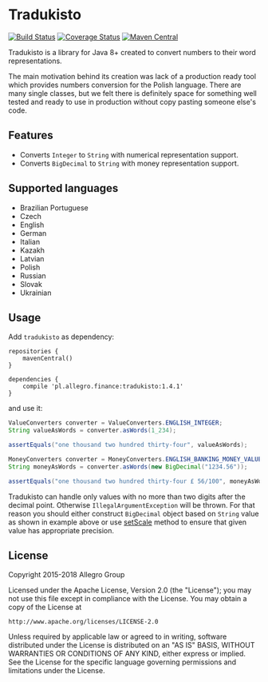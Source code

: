 Tradukisto
==========

[![Build Status](https://travis-ci.org/allegro/tradukisto.svg?branch=master)](https://travis-ci.org/allegro/tradukisto)
[![Coverage Status](https://coveralls.io/repos/allegro/tradukisto/badge.svg?branch=master)](https://coveralls.io/r/allegro/tradukisto?branch=master)
[![Maven Central](https://maven-badges.herokuapp.com/maven-central/pl.allegro.finance/tradukisto/badge.svg?style=flat)](https://maven-badges.herokuapp.com/maven-central/pl.allegro.finance/tradukisto)

Tradukisto is a library for Java 8+ created to convert numbers to their word representations.

The main motivation behind its creation was lack of a production ready tool which provides numbers conversion for the 
Polish language. There are many single classes, but we felt there is definitely space for something well tested and
ready to use in production without copy pasting someone else's code.

Features
--------

* Converts `Integer` to `String` with numerical representation support.
* Converts `BigDecimal` to `String` with money representation support.

Supported languages
-------------------

* Brazilian Portuguese
* Czech
* English
* German
* Italian
* Kazakh
* Latvian
* Polish
* Russian
* Slovak
* Ukrainian

Usage
-----

Add `tradukisto` as dependency:

```
repositories {
    mavenCentral()
}

dependencies {
    compile 'pl.allegro.finance:tradukisto:1.4.1'
}
```

and use it:

```java
ValueConverters converter = ValueConverters.ENGLISH_INTEGER;
String valueAsWords = converter.asWords(1_234);

assertEquals("one thousand two hundred thirty-four", valueAsWords);
```

```java
MoneyConverters converter = MoneyConverters.ENGLISH_BANKING_MONEY_VALUE;
String moneyAsWords = converter.asWords(new BigDecimal("1234.56"));

assertEquals("one thousand two hundred thirty-four £ 56/100", moneyAsWords);
```

Tradukisto can handle only values with no more than two digits after the decimal point. Otherwise
`IllegalArgumentException` will be thrown. For that reason you should either construct `BigDecimal` object based on `String`
value as shown in example above or use [setScale](http://docs.oracle.com/javase/7/docs/api/java/math/BigDecimal.html#setScale(int,%20java.math.RoundingMode))
method to ensure that given value has appropriate precision.

License
-------

Copyright 2015-2018 Allegro Group

Licensed under the Apache License, Version 2.0 (the "License");
you may not use this file except in compliance with the License.
You may obtain a copy of the License at

    http://www.apache.org/licenses/LICENSE-2.0

Unless required by applicable law or agreed to in writing, software
distributed under the License is distributed on an "AS IS" BASIS,
WITHOUT WARRANTIES OR CONDITIONS OF ANY KIND, either express or implied.
See the License for the specific language governing permissions and
limitations under the License.
